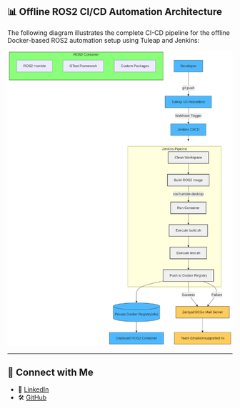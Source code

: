 ## 📊 Offline ROS2 CI/CD Automation Architecture

The following diagram illustrates the complete CI-CD pipeline for the offline Docker-based ROS2 automation setup using Tuleap and Jenkins:

![ROS2 CI/CD Workflow](./Jenkins-CICD-Workflow.png)


-----

## 🔗 Connect with Me

- 💼 [LinkedIn](https://linkedin.com/in/maheshbabu-devops)
- 🛠️ [GitHub](https://github.com/MaheshBabu-DevOps)
